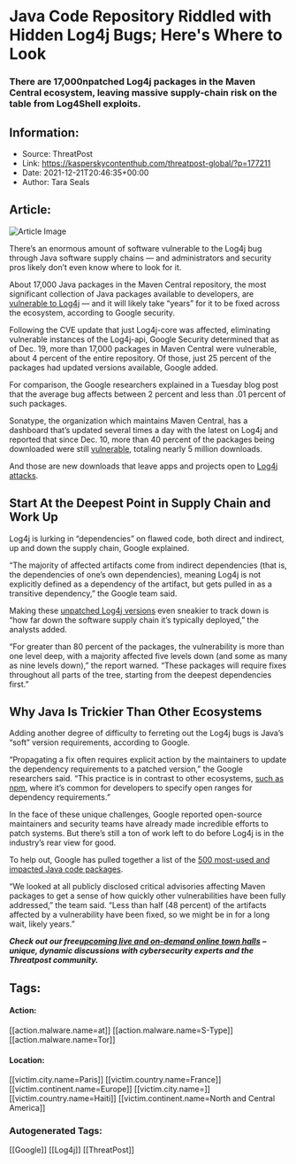 # Java Code Repository Riddled with Hidden Log4j Bugs; Here's Where to Look
### There are 17,000npatched Log4j packages in the Maven Central ecosystem, leaving massive supply-chain risk on the table from Log4Shell exploits.

## Information:
+ Source: ThreatPost
+ Link: https://kasperskycontenthub.com/threatpost-global/?p=177211
+ Date: 2021-12-21T20:46:35+00:00
+ Author: Tara Seals


## Article:
![Article Image](https://media.threatpost.com/wp-content/uploads/sites/103/2021/12/21151757/Logs-e1640117899602.png)

There’s an enormous amount of software vulnerable to the Log4j bug through Java software supply chains — and administrators and security pros likely don’t even know where to look for it.


About 17,000 Java packages in the Maven Central repository, the most significant collection of Java packages available to developers, are [vulnerable to Log4j](https://security.googleblog.com/2021/12/understanding-impact-of-apache-log4j.html) — and it will likely take “years” for it to be fixed across the ecosystem, according to Google security.


Following the CVE update that just Log4j-core was affected, eliminating vulnerable instances of the Log4j-api, Google Security determined that as of Dec. 19, more than 17,000 packages in Maven Central were vulnerable, about 4 percent of the entire repository. Of those, just 25 percent of the packages had updated versions available, Google added.


For comparison, the Google researchers explained in a Tuesday blog post that the average bug affects between 2 percent and less than .01 percent of such packages.


Sonatype, the organization which maintains Maven Central, has a dashboard that’s updated several times a day with the latest on Log4j and reported that since Dec. 10, more than 40 percent of the packages being downloaded were still [vulnerable](https://www.sonatype.com/resources/log4j-vulnerability-resource-center?utm_campaign=Log4j%3A%20External%20Campaign&utm_medium=email&_hsmi=198291559&_hsenc=p2ANqtz--Kuyq9bjSL5oCJeOC6g7dceRsjhsJFZIVeV6vzkAkYz_epiF3YgQiGLaOBsV3uGqDcti1A2hGt_liiropxvTZqbQfNbQGok9j2RkX667DUULsgl7I&utm_content=198291559&utm_source=hs_email), totaling nearly 5 million downloads.


And those are new downloads that leave apps and projects open to [Log4j attacks](https://threatpost.com/log4j-attacks-state-actors-worm/177088/).


**Start At the Deepest Point in Supply Chain and Work Up**
----------------------------------------------------------


Log4j is lurking in “dependencies” on flawed code, both direct and indirect, up and down the supply chain, Google explained.


“The majority of affected artifacts come from indirect dependencies (that is, the dependencies of one’s own dependencies), meaning Log4j is not explicitly defined as a dependency of the artifact, but gets pulled in as a transitive dependency,” the Google team said.


Making these [unpatched Log4j versions](https://threatpost.com/conti-ransomware-gang-has-full-log4shell-attack-chain/177173/) even sneakier to track down is “how far down the software supply chain it’s typically deployed,” the analysts added.


“For greater than 80 percent of the packages, the vulnerability is more than one level deep, with a majority affected five levels down (and some as many as nine levels down),” the report warned. “These packages will require fixes throughout all parts of the tree, starting from the deepest dependencies first.”


**Why Java Is Trickier Than Other Ecosystems**
----------------------------------------------


Adding another degree of difficulty to ferreting out the Log4j bugs is Java’s “soft” version requirements, according to Google.


“Propagating a fix often requires explicit action by the maintainers to update the dependency requirements to a patched version,” the Google researchers said. “This practice is in contrast to other ecosystems, [such as npm](https://threatpost.com/discord-stealing-malware-npm-packages/163265/), where it’s common for developers to specify open ranges for dependency requirements.”


In the face of these unique challenges, Google reported open-source maintainers and security teams have already made incredible efforts to patch systems. But there’s still a ton of work left to do before Log4j is in the industry’s rear view for good.


To help out, Google has pulled together a list of the [500 most-used and impacted Java code packages](https://security.googleblog.com/2021/12/understanding-impact-of-apache-log4j.html).


“We looked at all publicly disclosed critical advisories affecting Maven packages to get a sense of how quickly other vulnerabilities have been fully addressed,” the team said. “Less than half (48 percent) of the artifacts affected by a vulnerability have been fixed, so we might be in for a long wait, likely years.”


***Check out our free***[***upcoming live and on-demand online town halls***](https://threatpost.com/category/webinars/) ***– unique, dynamic discussions with cybersecurity experts and the Threatpost community.***





## Tags:

#### Action:
[[action.malware.name=at]] [[action.malware.name=S-Type]] [[action.malware.name=Tor]]

#### Location:
[[victim.city.name=Paris]] [[victim.country.name=France]] [[victim.continent.name=Europe]] [[victim.city.name=]] [[victim.country.name=Haiti]] [[victim.continent.name=North and Central America]]

### Autogenerated Tags:
[[Google]] [[Log4j]] [[ThreatPost]]

